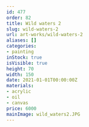 ```yaml
---
id: 477
order: 82
title: Wild waters 2
slug: wild-waters-2
url: art-works/wild-waters-2
aliases: []
categories:
- painting
inStock: true
isVisible: true
height: 70
width: 150
date: 2021-01-01T00:00:00Z
materials:
- acrylic
- oil
- canvas
price: 6000
mainImage: wild_waters2.JPG
---
```

